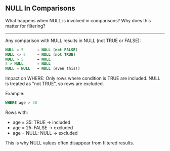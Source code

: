 ## NULL In Comparisons

What happens when NULL is involved in comparisons? Why does this matter for filtering?

---

Any comparison with NULL results in NULL (not TRUE or FALSE):

```sql
NULL = 5      → NULL (not FALSE)
NULL <> 5     → NULL (not TRUE)
NULL > 5      → NULL
5 > NULL      → NULL
NULL = NULL   → NULL (even this!)
```

Impact on WHERE:
Only rows where condition is TRUE are included. NULL is treated as "not TRUE", so rows are excluded.

Example:
```sql
WHERE age > 30
```

Rows with:
- age = 35: TRUE → included
- age = 25: FALSE → excluded  
- age = NULL: NULL → excluded

This is why NULL values often disappear from filtered results.

